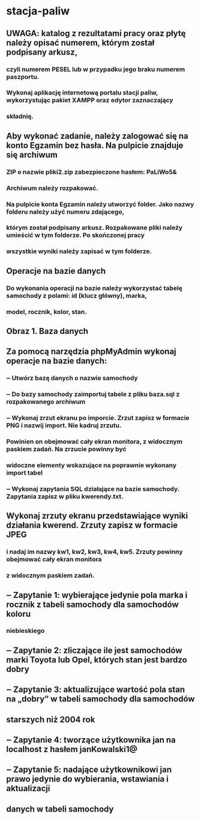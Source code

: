 # stacja-paliw
## UWAGA: katalog z rezultatami pracy oraz płytę należy opisać numerem, którym został podpisany arkusz, 
### czyli numerem PESEL lub w przypadku jego braku numerem paszportu.
### Wykonaj aplikację internetową portalu stacji paliw, wykorzystując pakiet XAMPP oraz edytor zaznaczający 
### składnię.
## Aby wykonać zadanie, należy zalogować się na konto Egzamin bez hasła. Na pulpicie znajduje się archiwum 
### ZIP o nazwie pliki2.zip zabezpieczone hasłem: PaLiWo5&
### Archiwum należy rozpakować.
### Na pulpicie konta Egzamin należy utworzyć folder. Jako nazwy folderu należy użyć numeru zdającego, 
### którym został podpisany arkusz. Rozpakowane pliki należy umieścić w tym folderze. Po skończonej pracy 
### wszystkie wyniki należy zapisać w tym folderze.
## Operacje na bazie danych
### Do wykonania operacji na bazie należy wykorzystać tabelę samochody z polami: id (klucz główny), marka, 
### model, rocznik, kolor, stan.
## Obraz 1. Baza danych
## Za pomocą narzędzia phpMyAdmin wykonaj operacje na bazie danych:
### ‒ Utwórz bazę danych o nazwie samochody
### ‒ Do bazy samochody zaimportuj tabele z pliku baza.sql z rozpakowanego archiwum
### ‒ Wykonaj zrzut ekranu po imporcie. Zrzut zapisz w formacie PNG i nazwij import. Nie kadruj zrzutu. 
### Powinien on obejmować cały ekran monitora, z widocznym paskiem zadań. Na zrzucie powinny być 
### widoczne elementy wskazujące na poprawnie wykonany import tabel
### ‒ Wykonaj zapytania SQL działające na bazie samochody. Zapytania zapisz w pliku kwerendy.txt.
## Wykonaj zrzuty ekranu przedstawiające wyniki działania kwerend. Zrzuty zapisz w formacie JPEG 
### i nadaj im nazwy kw1, kw2, kw3, kw4, kw5. Zrzuty powinny obejmować cały ekran monitora 
### z widocznym paskiem zadań.
## ‒ Zapytanie 1: wybierające jedynie pola marka i rocznik z tabeli samochody dla samochodów koloru 
### niebieskiego
## ‒ Zapytanie 2: zliczające ile jest samochodów marki Toyota lub Opel, których stan jest bardzo dobry
## ‒ Zapytanie 3: aktualizujące wartość pola stan na „dobry” w tabeli samochody dla samochodów
## starszych niż 2004 rok
## ‒ Zapytanie 4: tworzące użytkownika jan na localhost z hasłem janKowalski1@
## ‒ Zapytanie 5: nadające użytkownikowi jan prawo jedynie do wybierania, wstawiania i aktualizacji 
## danych w tabeli samochody
